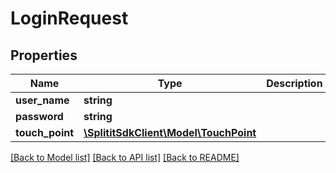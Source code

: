 # LoginRequest

## Properties
Name | Type | Description | Notes
------------ | ------------- | ------------- | -------------
**user_name** | **string** |  | [optional] 
**password** | **string** |  | [optional] 
**touch_point** | [**\SplititSdkClient\Model\TouchPoint**](TouchPoint.md) |  | [optional] 

[[Back to Model list]](../README.md#documentation-for-models) [[Back to API list]](../README.md#documentation-for-api-endpoints) [[Back to README]](../README.md)



